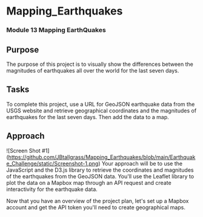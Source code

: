 # Mapping_Earthquakes
### Module 13 Mapping EarthQuakes
## Purpose
The purpose of this project is to visually show the differences between the magnitudes of earthquakes all over the world for the last seven days.

## Tasks
To complete this project, use a URL for GeoJSON earthquake data from the USGS website and retrieve geographical coordinates and the magnitudes of earthquakes for the last seven days. Then add the data to a map.

## Approach

![Screen Shot #1] (https://github.com/JBtallgrass/Mapping_Earthquakes/blob/main/Earthquake_Challenge/static/Screenshot-1.png)
Your approach will be to use the JavaScript and the D3.js library to retrieve the coordinates and magnitudes of the earthquakes from the GeoJSON data. You'll use the Leaflet library to plot the data on a Mapbox map through an API request and create interactivity for the earthquake data.

Now that you have an overview of the project plan, let's set up a Mapbox account and get the API token you'll need to create geographical maps.
